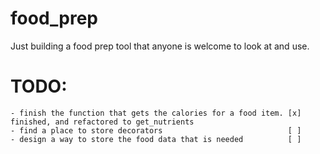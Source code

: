 # food_prep
Just building a food prep tool that anyone is welcome to look at and use. 

# TODO:
	- finish the function that gets the calories for a food item. [x] finished, and refactored to get_nutrients 
	- find a place to store decorators                            [ ]
	- design a way to store the food data that is needed	      [ ]
